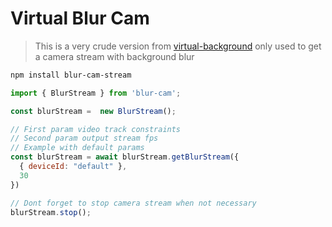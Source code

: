 # Virtual Blur Cam

> This is a very crude version from [virtual-background](https://github.com/Volcomix/virtual-background) only used to get a camera stream with background blur

```sh
npm install blur-cam-stream
```

```js
import { BlurStream } from 'blur-cam';

const blurStream =  new BlurStream();

// First param video track constraints
// Second param output stream fps
// Example with default params
const blurStream = await blurStream.getBlurStream({
  { deviceId: "default" },
  30
})

// Dont forget to stop camera stream when not necessary
blurStream.stop();
```
